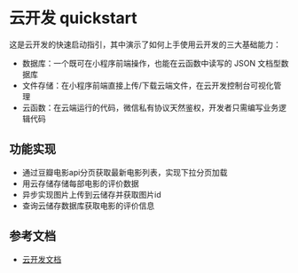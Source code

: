 # 云开发 quickstart

这是云开发的快速启动指引，其中演示了如何上手使用云开发的三大基础能力：

- 数据库：一个既可在小程序前端操作，也能在云函数中读写的 JSON 文档型数据库
- 文件存储：在小程序前端直接上传/下载云端文件，在云开发控制台可视化管理
- 云函数：在云端运行的代码，微信私有协议天然鉴权，开发者只需编写业务逻辑代码

## 功能实现
- 通过豆瓣电影api分页获取最新电影列表，实现下拉分页加载
- 用云存储存储每部电影的评价数据
- 异步实现图片上传到云储存并获取图片id
- 查询云储存数据库获取电影的评价信息

## 参考文档

- [云开发文档](https://developers.weixin.qq.com/miniprogram/dev/wxcloud/basis/getting-started.html)

